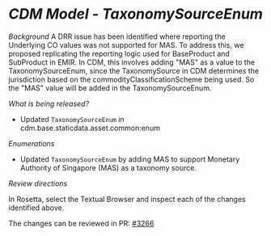 # _CDM Model - TaxonomySourceEnum_

_Background_
A DRR issue has been identified where reporting the Underlying CO values was not supported for MAS. To address this, we proposed replicating the reporting logic used for BaseProduct and SubProduct in EMIR. In CDM, this involves adding "MAS" as a value to the TaxonomySourceEnum, since the TaxonomySource in CDM determines the jurisdiction based on the commodityClassificationScheme being used. So the "MAS" value will be added in the TaxonomySourceEnum.

_What is being released?_

- Updated `TaxonomySourceEnum` in cdm.base.staticdata.asset.common:enum

_Enumerations_

- Updated `TaxonomySourceEnum` by adding MAS to support Monetary Authority of Singapore (MAS) as a taxonomy source.

_Review directions_

In Rosetta, select the Textual Browser and inspect each of the changes identified above.

The changes can be reviewed in PR: [#3266](https://github.com/finos/common-domain-model/pull/3266)

